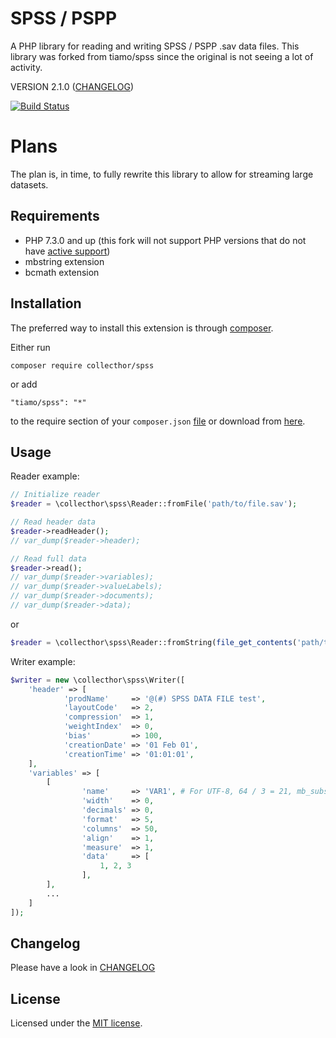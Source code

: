 # SPSS / PSPP

A PHP library for reading and writing SPSS / PSPP .sav data files.
This library was forked from tiamo/spss since the original is not seeing a lot of activity.

VERSION 2.1.0 ([CHANGELOG](CHANGELOG.md))

[![Build Status](https://travis-ci.org/tiamo/spss.svg?branch=master)](https://travis-ci.org/collecthor/spss)

# Plans

The plan is, in time, to fully rewrite this library to allow for streaming large datasets.

## Requirements

* PHP 7.3.0 and up (this fork will not support PHP versions that do not have [active support](https://www.php.net/supported-versions.php))
* mbstring extension
* bcmath extension

## Installation

The preferred way to install this extension is through [composer](http://getcomposer.org/download/).

Either run

```
composer require collecthor/spss
```

or add

```
"tiamo/spss": "*"
```

to the require section of your `composer.json` [file](https://packagist.org/packages/tiamo/spss)
or download from [here](https://github.com/tiamo/spss/releases).

## Usage

Reader example:

```php
// Initialize reader
$reader = \collecthor\spss\Reader::fromFile('path/to/file.sav');

// Read header data
$reader->readHeader();
// var_dump($reader->header);

// Read full data
$reader->read();
// var_dump($reader->variables);
// var_dump($reader->valueLabels);
// var_dump($reader->documents);
// var_dump($reader->data);
```
or
```php
$reader = \collecthor\spss\Reader::fromString(file_get_contents('path/to/file.sav'))->read();
```

Writer example:

```php
$writer = new \collecthor\spss\Writer([
    'header' => [
            'prodName'     => '@(#) SPSS DATA FILE test',
            'layoutCode'   => 2,
            'compression'  => 1,
            'weightIndex'  => 0,
            'bias'         => 100,
            'creationDate' => '01 Feb 01',
            'creationTime' => '01:01:01',
    ],
    'variables' => [
        [
                'name'     => 'VAR1', # For UTF-8, 64 / 3 = 21, mb_substr($var1, 0, 21);
                'width'    => 0,
                'decimals' => 0,
                'format'   => 5,
                'columns'  => 50,
                'align'    => 1,
                'measure'  => 1,
                'data'     => [
                    1, 2, 3
                ],
        ],
        ...
    ]
]);
```

## Changelog

Please have a look in [CHANGELOG](CHANGELOG.md)

## License

Licensed under the [MIT license](http://opensource.org/licenses/MIT).
